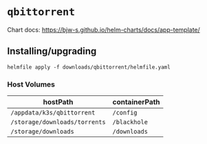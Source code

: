 # `qbittorrent`

Chart docs: https://bjw-s.github.io/helm-charts/docs/app-template/

## Installing/upgrading

```shell
helmfile apply -f downloads/qbittorrent/helmfile.yaml
```

### Host Volumes

| hostPath                      | containerPath |
| ----------------------------- | ------------- |
| `/appdata/k3s/qbittorrent`    | `/config`     |
| `/storage/downloads/torrents` | `/blackhole`  |
| `/storage/downloads`          | `/downloads`  |
